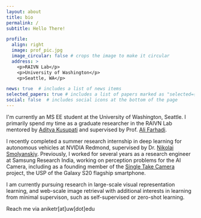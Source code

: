 ```yaml
---
layout: about
title: bio
permalink: /
subtitle: Hello There!

profile:
  align: right
  image: prof_pic.jpg
  image_circular: false # crops the image to make it circular
  address: >
    <p>RAIVN Lab</p>
    <p>University of Washington</p>
    <p>Seattle, WA</p>

news: true  # includes a list of news items
selected_papers: true # includes a list of papers marked as "selected={true}"
social: false  # includes social icons at the bottom of the page
---
```


I'm currently an MS EE student at the University of Washington, Seattle. I primarily spend my time as a graduate researcher in the RAIVN Lab mentored by [Aditya Kusupati](https://homes.cs.washington.edu/~kusupati/) and supervised by Prof. [Ali Farhadi](https://homes.cs.washington.edu/~ali/).

I recently completed a summer research internship in deep learning for autonomous vehicles at NVIDIA Redmond, supervised by Dr. [Nikolai Smolyanskiy](https://scholar.google.com/citations?user=KxfefwgAAAAJ&hl=en). Previously, I worked for several years as a research engineer at Samsung Research India, working on perception problems for the AI Camera, including as a founding member of the [Single Take Camera](https://www.techradar.com/how-to/how-to-use-single-take-mode-on-samsung-phones) project, the USP of the Galaxy S20 flagship smartphone.

I am currently pursuing research in large-scale visual representation learning, and web-scale image retrieval with additional interests in learning from minimal supervison, such as self-supervised or zero-shot learning.

Reach me via aniketr[at]uw[dot]edu
